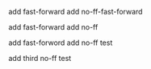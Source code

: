add fast-forward
add no-ff-fast-forward


add fast-forward
add no-ff

add fast-forword
add no-ff test 


add third no-ff test
